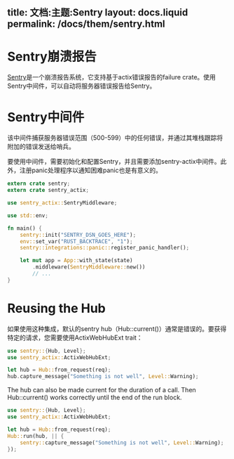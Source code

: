 title:   文档:主题:Sentry
layout: docs.liquid
permalink: /docs/them/sentry.html
---

# Sentry崩溃报告

[Sentry](https://sentry.io/)是一个崩溃报告系统，它支持基于actix错误报告的failure crate。使用Sentry中间件，可以自动将服务器错误报告给Sentry。


# Sentry中间件

该中间件捕获服务器错误范围（500-599）中的任何错误，并通过其堆栈跟踪将附加的错误发送给哨兵。

要使用中间件，需要初始化和配置Sentry，并且需要添加sentry-actix中间件。此外，注册panic处理程序以通知困难panic也是有意义的。

```rust
extern crate sentry;
extern crate sentry_actix;

use sentry_actix::SentryMiddleware;

use std::env;

fn main() {
    sentry::init("SENTRY_DSN_GOES_HERE");
    env::set_var("RUST_BACKTRACE", "1");
    sentry::integrations::panic::register_panic_handler();

    let mut app = App::with_state(state)
        .middleware(SentryMiddleware::new())
        // ...
}
```

# Reusing the Hub

如果使用这种集成，默认的sentry hub（Hub::current()）通常是错误的。要获得特定的请求，您需要使用ActixWebHubExt trait：

```rust
use sentry::{Hub, Level};
use sentry_actix::ActixWebHubExt;

let hub = Hub::from_request(req);
hub.capture_message("Something is not well", Level::Warning);
```

The hub can also be made current for the duration of a call. Then Hub::current() works correctly until the end of the run block.



```rust
use sentry::{Hub, Level};
use sentry_actix::ActixWebHubExt;

let hub = Hub::from_request(req);
Hub::run(hub, || {
    sentry::capture_message("Something is not well", Level::Warning);
});
```
